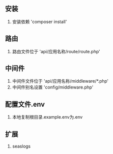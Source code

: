 ## 安装
1. 安装依赖 'composer install'

## 路由
1. 路由文件位于 'api/应用名称/route/route.php'

## 中间件
1. 中间件文件位于 'api/应用名称/middleware/*.php'
2. 中间件别名设置 'config/middleware.php'

## 配置文件.env
1. 本地复制根目录.example.env为.env

## 扩展
1. seaslogs


